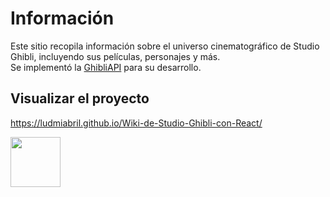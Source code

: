 # Información
Este sitio recopila información sobre el universo cinematográfico de Studio Ghibli, incluyendo sus películas, personajes y más.\
Se implementó la <a href="https://ghibliapi.vercel.app/">GhibliAPI</a> para su desarrollo.

## Visualizar el proyecto
https://ludmiabril.github.io/Wiki-de-Studio-Ghibli-con-React/

<img src="https://media0.giphy.com/media/v1.Y2lkPTc5MGI3NjExcDlzbWUyZWVuNGY3cWxnaWR0N2pja2dsZ3BsN21xb3dhdnc3NDBmMiZlcD12MV9pbnRlcm5hbF9naWZfYnlfaWQmY3Q9cw/jOgrMfJBRG6vvQdBNr/giphy.gif" width=80 />

